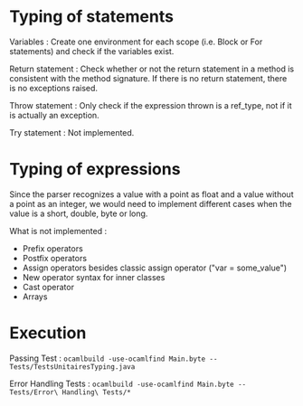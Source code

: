# Typing of statements

Variables : Create one environment for each scope (i.e. Block or For statements) and check if the variables exist.

Return statement : Check whether or not the return statement in a method is consistent with the method signature. If there is no return statement, there is no exceptions raised.

Throw statement : Only check if the expression thrown is a ref_type, not if it is actually an exception.

Try statement : Not implemented.

# Typing of expressions

Since the parser recognizes a value with a point as float and a value without a point as an integer,
we would need to implement different cases when the value is a short, double, byte or long.

What is not implemented :
* Prefix operators
* Postfix operators
* Assign operators besides classic assign operator ("var = some_value")
* New operator syntax for inner classes
* Cast operator
* Arrays

# Execution

Passing Test : `ocamlbuild -use-ocamlfind Main.byte -- Tests/TestsUnitairesTyping.java`

Error Handling Tests : `ocamlbuild -use-ocamlfind Main.byte -- Tests/Error\ Handling\ Tests/*`
